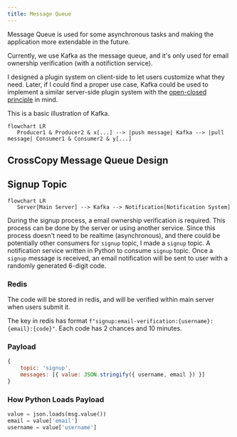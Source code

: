 ```yaml
---
title: Message Queue
---
```


Message Queue is used for some asynchronous tasks and making the application more extendable in the future.

Currently, we use Kafka as the message queue, and it's only used for email ownership verification (with a notifiction service).

I designed a plugin system on client-side to let users customize what they need. Later, if I could find a proper use case, Kafka could be used to implement a similar server-side plugin system with the [open-closed principle](https://en.wikipedia.org/wiki/Open%E2%80%93closed_principle) in mind.

This is a basic illustration of Kafka.

```mermaid
flowchart LR
   Producer1 & Producer2 & x[...] --> |push message| Kafka --> |pull message| Consumer1 & Consumer2 & y[...]
```

## CrossCopy Message Queue Design

## Signup Topic

```mermaid
flowchart LR
   Server[Main Server] --> Kafka --> Notification[Notification System]
```

During the signup process, a email ownership verification is required. This process can be done by the server or using another service. Since this process doesn't need to be realtime (asynchronous), and there could be potentially other consumers for `signup` topic, I made a `signup` topic. A notification service written in Python to consume `signup` topic. Once a `signup` message is received, an email notification will be sent to user with a randomly generated 6-digit code.

### Redis

The code will be stored in redis, and will be verified within main server when users submit it.

The key in redis has format `f"signup:email-verification:{username}:{email}:{code}"`. Each code has 2 chances and 10 minutes.

### Payload

```js
{
    topic: 'signup',
    messages: [{ value: JSON.stringify({ username, email }) }]
}
```

### How Python Loads Payload

```py
value = json.loads(msg.value())
email = value['email']
username = value['username']
```
